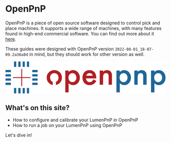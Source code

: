 # OpenPnP

OpenPnP is a piece of open source software designed to control pick and place machines. It supports a wide range of machines, with many features found in high-end commercial software. You can find out more about it [here](https://openpnp.org/).

These guides were designed with OpenPnP version `2022-08-01_18-07-09.2a36a8d` in mind, but they should work for other version as well.

![](openpnp-logo.png)

## What's on this site?

* How to configure and calibrate your LumenPnP in OpenPnP
* How to run a job on your LumenPnP using OpenPnP

Let's dive in!
